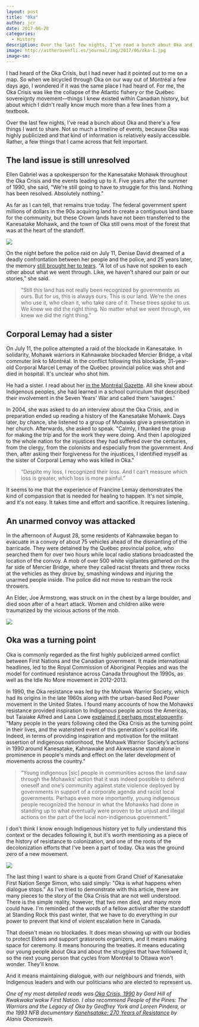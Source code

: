 ```yaml
---
layout: post
title: "Oka"
author: jcr
date: 2017-06-28
categories:
  - History
description: Over the last few nights, I’ve read a bunch about Oka and there’s a few things I want to share.
image: http://astheravenfli.es/journal/img/2017/06/oka-1.jpg
image-sm:
--- 
```


I had heard of the Oka Crisis, but I had never had it pointed out to me on a map. So when we bicycled through Oka on our way out of Montréal a few days ago, I wondered if it was the same place I had heard of. For me, the Oka Crisis was like the collapse of the Atlantic fishery or the Québec sovereignty movement—things I knew existed within Canadian history, but about which I didn't really know much more than a few lines from a textbook.

Over the last few nights, I've read a bunch about Oka and there's a few things I want to share. Not so much a timeline of events, because Oka was highly publicized and that kind of information is relatively easily accessible. Rather, a few things that I came across that felt important.

<h2 class="grey">The land issue is still unresolved</h2>

Ellen Gabriel was a spokesperson for the Kanesatake Mohawk throughout the Oka Crisis and the events leading up to it. Five years after the summer of 1990, she said, "We're still going to have to struggle for this land. Nothing has been resolved. Absolutely nothing."

As far as I can tell, that remains true today. The federal government spent millions of dollars in the 90s acquiring land to create a contiguous land base for the community, but these Crown lands have not been transferred to the Kanesatake Mohawk, and the town of Oka still owns most of the forest that was at the heart of the standoff.

<img src="http://wpmedia.montrealgazette.com/2015/07/kanesatake-quebec-july-111990-a-mohawk-warrior-takes.jpg?quality=55&strip=all">

On the night before the police raid on July 11, Denise David dreamed of a deadly confrontation between her people and the police, and 25 years later, the memory <a href="http://montrealgazette.com/news/local-news/revisiting-the-pines-okas-legacy" target="blank">still brought her to tears</a>. "A lot of us have not spoken to each other about what we went through. Like, we haven't shared our pain or our stories," she said.

<blockquote>&ldquo;Still this land has not really been recognized by governments as ours. But for us, this is always ours. This is our land. We&rsquo;re the ones who use it, who clean it, who take care of it. These trees spoke to us. We knew we did the right thing. No matter what we went through, we knew we did the right thing.&rdquo;</blockquote>

<h2 class="grey">Corporal Lemay had a sister</h2>
On July 11, the police attempted a raid of the blockade in Kanesatake. In solidarity, Mohawk warriors in Kahnawake blockaded Mercier Bridge, a vital commuter link to Montréal. In the conflict following this blockade, 31-year-old Corporal Marcel Lemay of the Québec provincial police was shot and died in hospital. It's unclear who shot him.

He had a sister. I read about her <a href="http://montrealgazette.com/news/local-news/oka-crisis-sister-of-slain-corporal-builds-bridges" target="blank">in the Montréal Gazette</a>. All she knew about Indigenous peoples, she had learned in a school curriculum that described their involvement in the Seven Years' War and called them 'savages.'

In 2004, she was asked to do an interview about the Oka Crisis, and in preparation ended up reading a history of the Kanesatake Mohawk. Days later, by chance, she listened to a group of Mohawks give a presentation in her church. Afterwards, she asked to speak. "Calmly, I thanked the group for making the trip and for the work they were doing. And then I apologized to the whole nation for the injustices they had suffered over the centuries, from the clergy, from the colonists and especially from the government. And then, after asking their forgiveness for the injustices, I identified myself as the sister of Corporal Lemay who was killed in Oka."

<blockquote>&ldquo;Despite my loss, I recognized their loss. And I can&rsquo;t measure which loss is greater, which loss is more painful.&rdquo;</blockquote>

It seems to me that the experience of Francine Lemay demonstrates the kind of compassion that is needed for healing to happen. It's not simple, and it's not easy. It takes time and effort and sacrifice. It requires listening.

<h2 class="grey">An unarmed convoy was attacked</h2>

In the afternoon of August 28, some residents of Kahnawake began to evacuate in a convoy of about 75 vehicles ahead of the dismantling of the barricade. They were detained by the Québec provincial police, who searched them for over two hours while local radio stations broadcasted the location of the convoy. A mob of over 500 white vigilantes gathered on the far side of Mercier Bridge, where they called racist threats and threw rocks at the vehicles as they drove by, smashing windows and injuring the unarmed people inside. The police did not move to restrain the rock throwers.

An Elder, Joe Armstrong, was struck on in the chest by a large boulder, and died soon after of a heart attack. Women and children alike were traumatized by the vicious actions of the mob.

<img src="http://wpmedia.montrealgazette.com/2015/07/montreal-quebec-september-26-1990-mohawk-warriors-in-k.jpg?quality=55&strip=all">

<h2 class="grey">Oka was a turning point</h2>

Oka is commonly regarded as the first highly publicized armed conflict between First Nations and the Canadian government. It made international headlines, led to the Royal Commission of Aboriginal Peoples and was the model for continued resistance across Canada throughout the 1990s, as well as the Idle No More movement in 2012-2013.

In 1990, the Oka resistance was led by the Mohawk Warrior Society, which had its origins in the late 1960s along with the urban-based Red Power movement in the United States. I found many accounts of how the Mohawks resistance provided inspiration to Indigenous people across the Americas, but Taiaiake Alfred and Lana Lowe <a href="http://uppingtheanti.org/journal/article/02-warrior-societies-in-contemporary-indigenous-communities/" target="blank">explained it perhaps most eloquently</a>. "Many people in the years following cited the Oka Crisis as the turning point in their lives, and the watershed event of this generation's political life. Indeed, in terms of providing inspiration and motivation for the militant assertion of indigenous nationhood, the Mohawk Warrior Society’s actions in 1990 around Kanesatake, Kahnawake and Akwesasne stand alone in prominence in people's minds and effect on the later development of movements across the country."

<blockquote>&ldquo;Young indigenous [sic] people in communities across the land saw through the Mohawks&rsquo; action that it was indeed possible to defend oneself and one&rsquo;s community against state violence deployed by governments in support of a corporate agenda and racist local governments. Perhaps even more importantly, young indigenous people recognized the honour in what the Mohawks had done in standing up to what eventually were proven to be unjust and illegal actions on the part of the local non-indigenous government.&rdquo;</blockquote>

I don't think I know enough Indigenous history yet to fully understand this context or the decades following it, but it's worth mentioning as a piece of the history of resistance to colonization, and one of the roots of the decolonization efforts that I've been a part of today. Oka was the ground zero of a new movement.

<img src="http://wpmedia.montrealgazette.com/2015/07/montreal-quebec-september-26-1990-mohawk-spokesperson.jpg?quality=55&strip=all">

The last thing I want to share is a quote from Grand Chief of Kanesatake First Nation Serge Simon, who said simply: "Oka is what happens when dialogue stops." As I've tried to demonstrate with this article, there are many pieces to the story of the Oka Crisis that are not well understood. There is the simple reality, however, that two men died, and many more could have. I'm reminded of the words of a fellow activist after the standoff at Standing Rock this past winter, that we have to do everything in our power to prevent that kind of violent escalation here in Canada.

That doesn't mean no blockades. It does mean showing up with our bodies to protect Elders and support grassroots organizers, and it means making space for ceremony. It means honouring the treaties. It means educating our young people about Oka and about the struggles that have followed it, so the next young person that cycles from Montréal to Ottawa won't wonder. They'll know. 

And it means maintaining dialogue, with our neighbours and friends, with Indigenous leaders and with our politicians who are elected to represent us.

<i>One of my most detailed reads was <a href="https://warriorpublications.wordpress.com/2014/06/11/oka-crisis-1990/" target="blank">Oka Crisis, 1990</a> by Gord Hill  of Kwakwaka'wakw First Nation. I also recommend <i>People of the Pines: The Warriors and the Legacy of Oka</i> by Geoffrey York and Loreen Pindera, or the 1993 NFB documentary <a href="https://www.nfb.ca/film/kanehsatake_270_years_of_resistance/" target="blank">Kanehsatake: 270 Years of Resistance</a> by Alanis Obomsawin.</i>